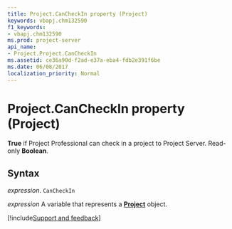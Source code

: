 ```yaml
---
title: Project.CanCheckIn property (Project)
keywords: vbapj.chm132590
f1_keywords:
- vbapj.chm132590
ms.prod: project-server
api_name:
- Project.Project.CanCheckIn
ms.assetid: ce36a90d-f2ad-e37a-eba4-fdb2e391f6be
ms.date: 06/08/2017
localization_priority: Normal
---
```



# Project.CanCheckIn property (Project)

 **True** if Project Professional can check in a project to Project Server. Read-only **Boolean**.


## Syntax

_expression_. `CanCheckIn`

_expression_ A variable that represents a **[Project](project.project.md)** object.

[!include[Support and feedback](~/includes/feedback-boilerplate.md)]